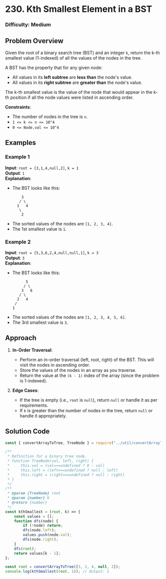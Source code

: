 # 230. Kth Smallest Element in a BST

### Difficulty: Medium

## Problem Overview

Given the root of a binary search tree (BST) and an integer `k`, return the k-th smallest value (1-indexed) of all the values of the nodes in the tree.

A BST has the property that for any given node:

-   All values in its **left subtree** are **less than** the node's value.
-   All values in its **right subtree** are **greater than** the node's value.

The k-th smallest value is the value of the node that would appear in the k-th position if all the node values were listed in ascending order.

**Constraints**:

-   The number of nodes in the tree is `n`.
-   `1 <= k <= n <= 10^4`
-   `0 <= Node.val <= 10^4`

## Examples

### Example 1

**Input**: `root = [3,1,4,null,2]`, `k = 1`  
**Output**: `1`  
**Explanation**:

-   The BST looks like this:
    ```
        3
       / \
      1   4
       \
        2
    ```
-   The sorted values of the nodes are `[1, 2, 3, 4]`.
-   The 1st smallest value is `1`.

### Example 2

**Input**: `root = [5,3,6,2,4,null,null,1]`, `k = 3`  
**Output**: `3`  
**Explanation**:

-   The BST looks like this:
    ```
          5
         / \
        3   6
       / \
      2   4
     /
    1
    ```
-   The sorted values of the nodes are `[1, 2, 3, 4, 5, 6]`.
-   The 3rd smallest value is `3`.

## Approach

1. **In-Order Traversal**:

    - Perform an in-order traversal (left, root, right) of the BST. This will visit the nodes in ascending order.
    - Store the values of the nodes in an array as you traverse.
    - Return the value at the `(k - 1)` index of the array (since the problem is 1-indexed).

2. **Edge Cases**:
    - If the tree is empty (i.e., `root` is `null`), return `null` or handle it as per requirements.
    - If `k` is greater than the number of nodes in the tree, return `null` or handle it appropriately.

## Solution Code

```javascript
const { convertArrayToTree, TreeNode } = require("../util/convertArrayToTree");

/**
 * Definition for a binary tree node.
 * function TreeNode(val, left, right) {
 *     this.val = (val===undefined ? 0 : val)
 *     this.left = (left===undefined ? null : left)
 *     this.right = (right===undefined ? null : right)
 * }
 */
/**
 * @param {TreeNode} root
 * @param {number} k
 * @return {number}
 */
const kthSmallest = (root, k) => {
	const values = [];
	function dfs(node) {
		if (!node) return;
		dfs(node.left);
		values.push(node.val);
		dfs(node.right);
	}
	dfs(root);
	return values[k - 1];
};

const root = convertArrayToTree([3, 1, 4, null, 2]);
console.log(kthSmallest(root, 1)); // Output: 1
```
